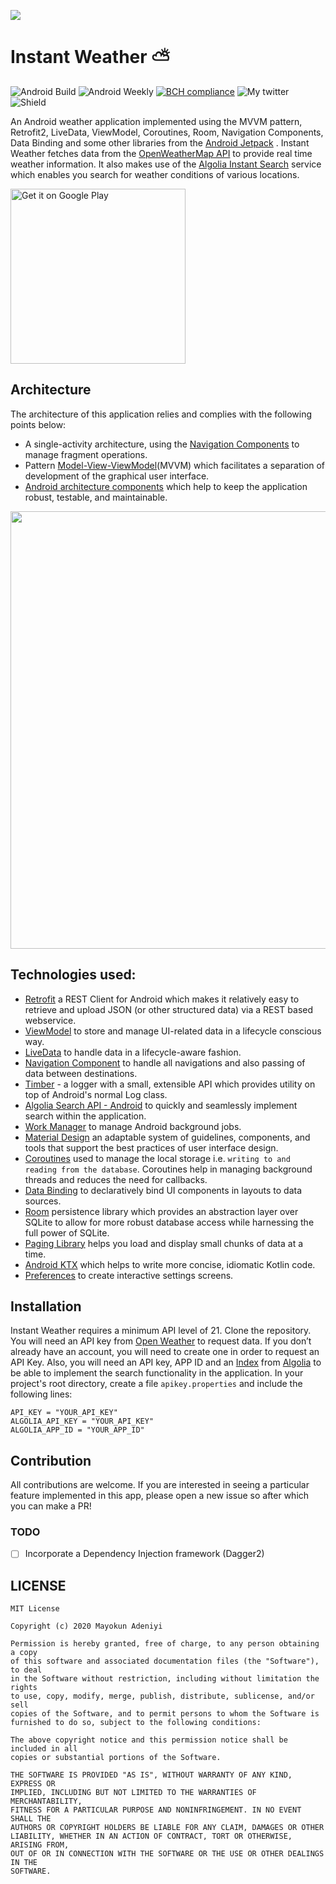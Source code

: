 ![](media/instant_weather_github.png)
# Instant Weather :partly_sunny:

![Android Build](https://github.com/mayokunthefirst/Instant-Weather/workflows/Android%20Build/badge.svg) ![Android Weekly](https://androidweekly.net/issues/issue-413/badge) [![BCH compliance](https://bettercodehub.com/edge/badge/mayokunthefirst/Instant-Weather?branch=master)](https://bettercodehub.com/) ![My twitter](https://img.shields.io/twitter/url?style=social&url=https%3A%2F%2Ftwitter.com%2Fmayokunadeniyi) ![Shield](https://img.shields.io/badge/contributions-welcome-brightgreen)

An Android weather application implemented using the MVVM pattern, Retrofit2, LiveData, ViewModel, Coroutines, Room, Navigation Components, Data Binding and some other libraries from the [Android Jetpack](https://developer.android.com/jetpack) . Instant Weather fetches data from the [OpenWeatherMap API](https://openweathermap.org/api) to provide real time weather information. It also makes use of the [Algolia Instant Search](https://www.algolia.com/products/instantsearch/) service which enables you search for weather conditions of various locations.

<a href='https://play.google.com/store/apps/details?id=com.mayokunadeniyi.instantweather&pcampaignid=pcampaignidMKT-Other-global-all-co-prtnr-py-PartBadge-Mar2515-1'><img alt='Get it on Google Play' src='https://play.google.com/intl/en_us/badges/static/images/badges/en_badge_web_generic.png' width="280"/></a>

## Architecture
The architecture of this application relies and complies with the following points below:
* A single-activity architecture, using the [Navigation Components](https://developer.android.com/guide/navigation) to manage fragment operations.
* Pattern [Model-View-ViewModel](https://en.wikipedia.org/wiki/Model%E2%80%93view%E2%80%93viewmodel)(MVVM) which facilitates a separation of development of the graphical user interface.
* [Android architecture components](https://developer.android.com/topic/libraries/architecture/) which help to keep the application robust, testable, and maintainable.

<p align="center"><a><img src="https://raw.githubusercontent.com/mayokunthefirst/Instant-Weather/master/media/final-architecture.png" width="700"></a></p>

## Technologies used:

* [Retrofit](https://square.github.io/retrofit/) a REST Client for Android which makes it relatively easy to retrieve and upload JSON (or other structured data) via a REST based webservice.
* [ViewModel](https://developer.android.com/topic/libraries/architecture/viewmodel) to store and manage UI-related data in a lifecycle conscious way.
* [LiveData](https://developer.android.com/topic/libraries/architecture/livedata) to handle data in a lifecycle-aware fashion.
* [Navigation Component](https://developer.android.com/guide/navigation) to handle all navigations and also passing of data between destinations.
* [Timber](https://github.com/JakeWharton/timber) - a logger with a small, extensible API which provides utility on top of Android's normal Log class.
* [Algolia Search API - Android](https://www.algolia.com/doc/guides/building-search-ui/getting-started/android/) to quickly and seamlessly implement search within the application.
* [Work Manager](https://developer.android.com/topic/libraries/architecture/workmanager) to manage Android background jobs.
* [Material Design](https://material.io/develop/android/docs/getting-started/) an adaptable system of guidelines, components, and tools that support the best practices of user interface design.
* [Coroutines](https://kotlinlang.org/docs/reference/coroutines-overview.html) used to manage the local storage i.e. `writing to and reading from the database`. Coroutines help in managing background threads and reduces the need for callbacks.
* [Data Binding](https://developer.android.com/topic/libraries/data-binding/) to declaratively bind UI components in layouts to data sources.
* [Room](https://developer.android.com/topic/libraries/architecture/room) persistence library which provides an abstraction layer over SQLite to allow for more robust database access while harnessing the full power of SQLite.
* [Paging Library](https://developer.android.com/topic/libraries/architecture/paging) helps you load and display small chunks of data at a time.
* [Android KTX](https://developer.android.com/kotlin/ktx) which helps to write more concise, idiomatic Kotlin code.
* [Preferences](https://developer.android.com/guide/topics/ui/settings) to create interactive settings screens.

## Installation
Instant Weather requires a minimum API level of 21. Clone the repository. You will need an API key from [Open Weather](https://openweathermap.org/) to request data. If you don’t already have an account, you will need to create one in order to request an API Key. Also, you will need an API key, APP ID and an [Index](https://www.algolia.com/doc/faq/basics/what-is-an-index/) from [Algolia](https://www.algolia.com/doc/) to be able to implement the search functionality in the application.
In your project's root directory, create a file `apikey.properties` and include the following lines:

````
API_KEY = "YOUR_API_KEY"
ALGOLIA_API_KEY = "YOUR_API_KEY"
ALGOLIA_APP_ID = "YOUR_APP_ID"
````
## Contribution
All contributions are welcome. If you are interested in seeing a particular feature implemented in this app, please open a new issue so after which you can make a PR!

### TODO
- [ ] Incorporate a Dependency Injection framework (Dagger2)

## LICENSE
```
MIT License

Copyright (c) 2020 Mayokun Adeniyi

Permission is hereby granted, free of charge, to any person obtaining a copy
of this software and associated documentation files (the "Software"), to deal
in the Software without restriction, including without limitation the rights
to use, copy, modify, merge, publish, distribute, sublicense, and/or sell
copies of the Software, and to permit persons to whom the Software is
furnished to do so, subject to the following conditions:

The above copyright notice and this permission notice shall be included in all
copies or substantial portions of the Software.

THE SOFTWARE IS PROVIDED "AS IS", WITHOUT WARRANTY OF ANY KIND, EXPRESS OR
IMPLIED, INCLUDING BUT NOT LIMITED TO THE WARRANTIES OF MERCHANTABILITY,
FITNESS FOR A PARTICULAR PURPOSE AND NONINFRINGEMENT. IN NO EVENT SHALL THE
AUTHORS OR COPYRIGHT HOLDERS BE LIABLE FOR ANY CLAIM, DAMAGES OR OTHER
LIABILITY, WHETHER IN AN ACTION OF CONTRACT, TORT OR OTHERWISE, ARISING FROM,
OUT OF OR IN CONNECTION WITH THE SOFTWARE OR THE USE OR OTHER DEALINGS IN THE
SOFTWARE.
```
